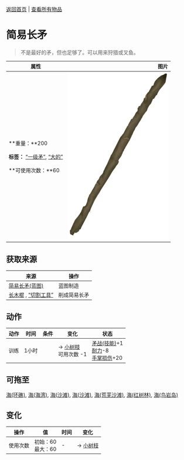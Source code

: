 [返回首页](index.md)   |  [查看所有物品](object.md)
# 简易长矛  
> 不是最好的矛，但也足够了。可以用来狩猎或叉鱼。  
  
  属性  |   图片   
 ----  |  ----:   
 **重量：**200<br><br>**标签：**	[“一级矛”](tag_Spear.md), [“大的”](tag_Large.md)<br><br>**可使用次数：**60  |  ![](Sprite/SpearRustic.png)   
  
## 获取来源  
来源  |  操作  
----  |  ----  
[简易长矛(蓝图)](Bp_RusticSpear.md)  |  蓝图制造  
[长木棍](StickLong.md) , [“切割工具”](tag_Cutter.md)  |  削成简易长矛  
## 动作  
动作  |  时间  |  条件  |  变化  |  状态  
----  |  ----  |  ----  |  ----  |  ----  
训练  |  1小时  |    |  → [小树枝](Sticks.md)<br>可用次数  -1<br>  |  [矛战(技能)](Skill_SpearFighting.md)+1<br>[耐力](Stamina.md)-8<br>[手掌损伤](HandDamage.md)+20  
## 可拖至  
[海(环礁)](Sea_Atoll.md), [海(海湾)](Sea_Bay.md), [海(沙滩)](Sea_Beach.md), [海(沙滩)](Sea_Cove.md), [海(荒芜沙滩)](Sea_DesolateBeach.md), [海(红树林)](Sea_Mangroves.md), [海(鸟岩岛)](Sea_Rocks.md)  
## 变化  
操作  |  值  |  时间  |  变化  
----  |  ----  |  ----  |  ----  
使用次数  |  初始：60<br>最大：60  |  -  |  → [小树枝](Sticks.md)  
